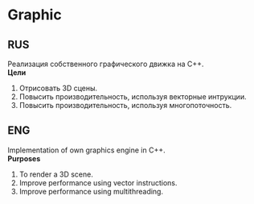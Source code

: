 # Graphic

## RUS
Реализация собственного графического движка на C++.\
**Цели**
1. Отрисовать 3D сцены.
2. Повысить производительность, используя векторные интрукции.
3. Повысить производительность, используя многопоточность.

## ENG
Implementation of own graphics engine in C++. \
**Purposes**
1. To render a 3D scene.
2. Improve performance using vector instructions.
3. Improve performance using multithreading.
